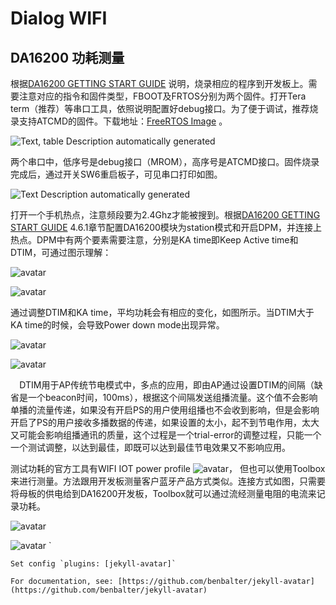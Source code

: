 ﻿---
sort: 15
---

# Dialog WIFI

## DA16200 功耗测量


根据[DA16200 GETTING START GUIDE](https://www.dialog-semiconductor.com/sites/default/files/2021-12/UM-WI-056-DA16200_DA16600_FreeRTOS_Getting_Started_Guide_Rev_1.1.pdf) 说明，烧录相应的程序到开发板上。需要注意对应的指令和固件类型，FBOOT及FRTOS分别为两个固件。打开Tera term（推荐）等串口工具，依照说明配置好debug接口。为了便于调试，推荐烧录支持ATCMD的固件。下载地址：[FreeRTOS Image](https://www.dialog-semiconductor.com/system/files/2021-12/DA16200_DA16600_IMG_FreeRTOS_Package_v3.2.2.0.zip) 。

![Text, table Description automatically generated](C:\Users\qguo\Documents\GitHub\image\WIFI\Aspose.Words.067ba06c-e7d4-46a3-bb57-4092ab8e3b57.001.png)

两个串口中，低序号是debug接口（MROM），高序号是ATCMD接口。固件烧录完成后，通过开关SW6重启板子，可见串口打印如图。

![Text Description automatically generated](Aspose.Words.067ba06c-e7d4-46a3-bb57-4092ab8e3b57.002.png)

打开一个手机热点，注意频段要为2.4Ghz才能被搜到。根据[DA16200 GETTING START GUIDE](https://www.dialog-semiconductor.com/sites/default/files/2021-12/UM-WI-056-DA16200_DA16600_FreeRTOS_Getting_Started_Guide_Rev_1.1.pdf) 4.6.1章节配置DA16200模块为station模式和开启DPM，并连接上热点。DPM中有两个要素需要注意，分别是KA time即Keep Active time和DTIM，可通过图示理解：

![avatar](C:\Users\qguo\Documents\GitHub\image\WIFI\Aspose.Words.067ba06c-e7d4-46a3-bb57-4092ab8e3b57.003.png)

![avatar](C:\Users\qguo\Documents\GitHub\image\WIFI\Aspose.Words.067ba06c-e7d4-46a3-bb57-4092ab8e3b57.004.png)



通过调整DTIM和KA time，平均功耗会有相应的变化，如图所示。当DTIM大于KA time的时候，会导致Power down mode出现异常。

![avatar](C:\Users\qguo\Documents\GitHub\image\WIFI\Aspose.Words.067ba06c-e7d4-46a3-bb57-4092ab8e3b57.005.png)

![avatar](C:\Users\qguo\Documents\GitHub\image\WIFI\Aspose.Words.067ba06c-e7d4-46a3-bb57-4092ab8e3b57.006.png)

`  `DTIM用于AP传统节电模式中，多点的应用，即由AP通过设置DTIM的间隔（缺省是一个beacon时间，100ms），根据这个间隔发送组播流量。这个值不会影响单播的流量传递，如果没有开启PS的用户使用组播也不会收到影响，但是会影响开启了PS的用户接收多播数据的传递，如果设置的太小，起不到节电作用，太大又可能会影响组播通讯的质量，这个过程是一个trial-error的调整过程，只能一个一个测试调整，以达到最佳，即既可以达到最佳节电效果又不影响应用。


测试功耗的官方工具有WIFI IOT power profile 
![avatar](C:\Users\qguo\Documents\GitHub\image\WIFI\Aspose.Words.067ba06c-e7d4-46a3-bb57-4092ab8e3b57.007.png)， 但也可以使用Toolbox来进行测量。方法跟用开发板测量客户蓝牙产品方式类似。连接方式如图，只需要将母板的供电给到DA16200开发板，Toolbox就可以通过流经测量电阻的电流来记录功耗。

![avatar](C:\Users\qguo\Documents\GitHub\image\WIFI\Aspose.Words.067ba06c-e7d4-46a3-bb57-4092ab8e3b57.008.png)

![avatar](C:\Users\qguo\Documents\GitHub\image\WIFI\Aspose.Words.067ba06c-e7d4-46a3-bb57-4092ab8e3b57.009.png)
`

```tip
Set config `plugins: [jekyll-avatar]`

For documentation, see: [https://github.com/benbalter/jekyll-avatar](https://github.com/benbalter/jekyll-avatar)
```

